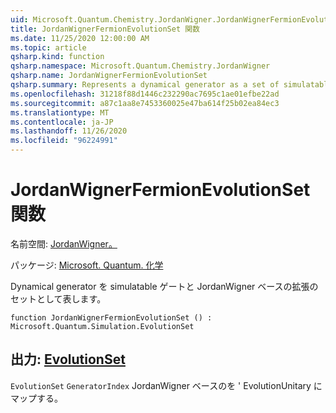 ```yaml
---
uid: Microsoft.Quantum.Chemistry.JordanWigner.JordanWignerFermionEvolutionSet
title: JordanWignerFermionEvolutionSet 関数
ms.date: 11/25/2020 12:00:00 AM
ms.topic: article
qsharp.kind: function
qsharp.namespace: Microsoft.Quantum.Chemistry.JordanWigner
qsharp.name: JordanWignerFermionEvolutionSet
qsharp.summary: Represents a dynamical generator as a set of simulatable gates and an expansion in the JordanWigner basis.
ms.openlocfilehash: 31218f88d1446c232290ac7695c1ae01efbe22ad
ms.sourcegitcommit: a87c1aa8e7453360025e47ba614f25b02ea84ec3
ms.translationtype: MT
ms.contentlocale: ja-JP
ms.lasthandoff: 11/26/2020
ms.locfileid: "96224991"
---
```

# <a name="jordanwignerfermionevolutionset-function"></a>JordanWignerFermionEvolutionSet 関数

名前空間: [JordanWigner。](xref:Microsoft.Quantum.Chemistry.JordanWigner)

パッケージ: [Microsoft. Quantum. 化学](https://nuget.org/packages/Microsoft.Quantum.Chemistry)


Dynamical generator を simulatable ゲートと JordanWigner ベースの拡張のセットとして表します。

```qsharp
function JordanWignerFermionEvolutionSet () : Microsoft.Quantum.Simulation.EvolutionSet
```


## <a name="output--evolutionset"></a>出力: [EvolutionSet](xref:Microsoft.Quantum.Simulation.EvolutionSet)

`EvolutionSet` `GeneratorIndex` JordanWigner ベースのを ' EvolutionUnitary にマップする。